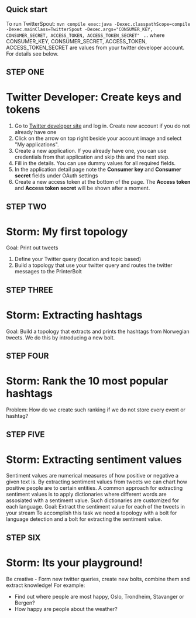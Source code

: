 ## Quick start ##
To run TwitterSpout: 
``mvn compile exec:java -Dexec.classpathScope=compile -Dexec.mainClass=TwitterSpout
-Dexec.args="CONSUMER_KEY, CONSUMER_SECRET, ACCESS_TOKEN, ACCESS_TOKEN_SECRET" ``
... where CONSUMER\_KEY, CONSUMER\_SECRET, ACCESS\_TOKEN, ACCESS\_TOKEN\_SECRET are values from your twitter developer account. For details see below.

## STEP ONE ##
# Twitter Developer: Create keys and tokens #
1. Go to [Twitter developer site](https://dev.twitter.com) and log in. Create new account if you do not already have one
2. Click on the arrow on top right beside your account image and select "My applications".
3. Create a new application. If you already have one, you can use credentials from that application and skip this and the next step.
4. Fill in the details. You can use dummy values for all required fields.
5. In the application detail page note the **Consumer key** and **Consumer secret** fields under OAuth settings
6. Create a new access token at the bottom of the page. The **Access token** and **Access token secret** will be shown after a moment.

## STEP TWO ##
# Storm: My first topology  #
Goal: Print out tweets
1. Define your Twitter query (location and topic based)
2. Build a topology that use your twitter query and routes the twitter messages to the PrinterBolt


## STEP THREE ##
# Storm: Extracting hashtags
Goal: Build a topology that extracts and prints the hashtags from Norwegian tweets. We do this by introducing a new bolt.


## STEP FOUR ##
# Storm: Rank the 10 most popular hashtags
Problem: How do we create such ranking if we do not store every event or hashtag?

## STEP FIVE ##
# Storm: Extracting sentiment values
Sentiment values are numerical measures of how positive or negative a given text is. By extracting sentiment values from tweets we can chart how positive people are to certain entities.
A common approach for extracting sentiment values is to apply dictionaries where different words are assosiated  with a sentiment value. Such dictionaries are customized for each language.
Goal: Extract the sentiment value for each of the tweets in your stream
To accomplish this task we need a topology with a bolt for language detection and a bolt for extracting the sentiment value.

## STEP SIX ##
# Storm: Its your playground!
Be creative - Form new twitter queries, create new bolts, combine them and extract knowledge!
For example:
* Find out where people are most happy, Oslo, Trondheim, Stavanger or Bergen?
* How happy are people about the weather?